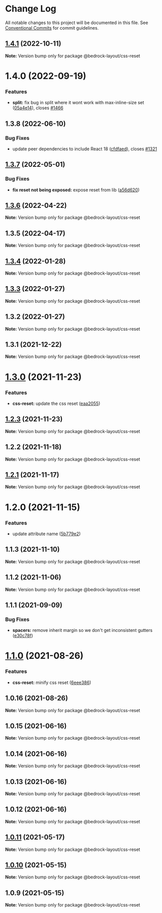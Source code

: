 # Change Log

All notable changes to this project will be documented in this file.
See [Conventional Commits](https://conventionalcommits.org) for commit guidelines.

## [1.4.1](https://github.com/Bedrock-Layouts/Bedrock/compare/@bedrock-layout/css-reset@1.4.0...@bedrock-layout/css-reset@1.4.1) (2022-10-11)

**Note:** Version bump only for package @bedrock-layout/css-reset





# 1.4.0 (2022-09-19)


### Features

* **split:** fix bug in split where it wont work with max-inline-size set ([05a4e14](https://github.com/Bedrock-Layouts/Bedrock/commit/05a4e1498fda813a361b54c2a71735d2673f1109)), closes [#1466](https://github.com/Bedrock-Layouts/Bedrock/issues/1466)





## 1.3.8 (2022-06-10)


### Bug Fixes

* update peer dependencies to include React 18 ([cfdfaed](https://github.com/Bedrock-Layouts/Bedrock/commit/cfdfaedaa950645897cf4466c381a9946153ed3e)), closes [#1321](https://github.com/Bedrock-Layouts/Bedrock/issues/1321)





## [1.3.7](https://github.com/Bedrock-Layouts/Bedrock/compare/@bedrock-layout/css-reset@1.3.6...@bedrock-layout/css-reset@1.3.7) (2022-05-01)


### Bug Fixes

* **fix reset not being exposed:** expose reset from lib ([a56d620](https://github.com/Bedrock-Layouts/Bedrock/commit/a56d620ea784221f8f36abdfef6b9c7d882a434b))





## [1.3.6](https://github.com/Bedrock-Layouts/Bedrock/compare/@bedrock-layout/css-reset@1.3.5...@bedrock-layout/css-reset@1.3.6) (2022-04-22)

**Note:** Version bump only for package @bedrock-layout/css-reset





## 1.3.5 (2022-04-17)

**Note:** Version bump only for package @bedrock-layout/css-reset





## [1.3.4](https://github.com/Bedrock-Layouts/Bedrock/compare/@bedrock-layout/css-reset@1.3.3...@bedrock-layout/css-reset@1.3.4) (2022-01-28)

**Note:** Version bump only for package @bedrock-layout/css-reset





## [1.3.3](https://github.com/Bedrock-Layouts/Bedrock/compare/@bedrock-layout/css-reset@1.3.2...@bedrock-layout/css-reset@1.3.3) (2022-01-27)

**Note:** Version bump only for package @bedrock-layout/css-reset





## 1.3.2 (2022-01-27)

**Note:** Version bump only for package @bedrock-layout/css-reset





## 1.3.1 (2021-12-22)

**Note:** Version bump only for package @bedrock-layout/css-reset





# [1.3.0](https://github.com/Bedrock-Layouts/Bedrock/compare/@bedrock-layout/css-reset@1.2.3...@bedrock-layout/css-reset@1.3.0) (2021-11-23)


### Features

* **css-reset:** update the css reset ([eaa2055](https://github.com/Bedrock-Layouts/Bedrock/commit/eaa2055cace1cf84b1182feb43350bb513c87eff))





## [1.2.3](https://github.com/Bedrock-Layouts/Bedrock/compare/@bedrock-layout/css-reset@1.2.2...@bedrock-layout/css-reset@1.2.3) (2021-11-23)

**Note:** Version bump only for package @bedrock-layout/css-reset





## 1.2.2 (2021-11-18)

**Note:** Version bump only for package @bedrock-layout/css-reset





## [1.2.1](https://github.com/Bedrock-Layouts/Bedrock/compare/@bedrock-layout/css-reset@1.2.0...@bedrock-layout/css-reset@1.2.1) (2021-11-17)

**Note:** Version bump only for package @bedrock-layout/css-reset





# 1.2.0 (2021-11-15)


### Features

* update attribute name ([5b779e2](https://github.com/Bedrock-Layouts/Bedrock/commit/5b779e2d539e94c94464204039126efbb7d12f2c))





## 1.1.3 (2021-11-10)

**Note:** Version bump only for package @bedrock-layout/css-reset





## 1.1.2 (2021-11-06)

**Note:** Version bump only for package @bedrock-layout/css-reset





## 1.1.1 (2021-09-09)


### Bug Fixes

* **spacers:** remove inherit margin so we don't get inconsistent gutters ([e30c78f](https://github.com/Bedrock-Layouts/Bedrock/commit/e30c78f76eae5bbfd49e61df1cd479501ae0486b))





# [1.1.0](https://github.com/Bedrock-Layouts/Bedrock/compare/@bedrock-layout/css-reset@1.0.16...@bedrock-layout/css-reset@1.1.0) (2021-08-26)


### Features

* **css-reset:** minify css reset ([6eee386](https://github.com/Bedrock-Layouts/Bedrock/commit/6eee386be93f73471b6e74e4ac53b022e5df6b0b))





## 1.0.16 (2021-08-26)

**Note:** Version bump only for package @bedrock-layout/css-reset





## 1.0.15 (2021-06-16)

**Note:** Version bump only for package @bedrock-layout/css-reset





## 1.0.14 (2021-06-16)

**Note:** Version bump only for package @bedrock-layout/css-reset





## 1.0.13 (2021-06-16)

**Note:** Version bump only for package @bedrock-layout/css-reset





## 1.0.12 (2021-06-16)

**Note:** Version bump only for package @bedrock-layout/css-reset





## [1.0.11](https://github.com/Bedrock-Layouts/Bedrock/compare/@bedrock-layout/css-reset@1.0.10...@bedrock-layout/css-reset@1.0.11) (2021-05-17)

**Note:** Version bump only for package @bedrock-layout/css-reset





## [1.0.10](https://github.com/Bedrock-Layouts/Bedrock/compare/@bedrock-layout/css-reset@1.0.9...@bedrock-layout/css-reset@1.0.10) (2021-05-15)

**Note:** Version bump only for package @bedrock-layout/css-reset





## 1.0.9 (2021-05-15)

**Note:** Version bump only for package @bedrock-layout/css-reset
